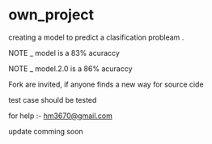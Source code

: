 # own_project

creating a model to predict a clasification probleam .

NOTE _ model is a 83% acuraccy 

NOTE _ model.2.0 is a 86% acuraccy

Fork are invited, if anyone finds a new way for source cide 

test case should be tested

for help :- hm3670@gmail.com
 
 update comming soon
